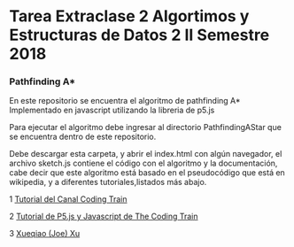 # Tarea Extraclase 2 Algortimos y Estructuras de Datos 2 II Semestre 2018

### Pathfinding A*

 En este repositorio se encuentra el algoritmo de pathfinding A*
 Implementado en javascript utilizando la libreria de p5.js

 Para ejecutar el algoritmo debe ingresar al directorio PathfindingAStar que se encuentra dentro de este repositorio.

 Debe descargar esta carpeta, y abrir el index.html con algún navegador, el archivo sketch.js contiene el código con el algoritmo y la documentación, cabe decir que este algoritmo está basado en el pseudocódigo que está en wikipedia, y a diferentes tutoriales,listados más abajo.

 1 [Tutorial del Canal Coding Train](https://www.youtube.com/watch?v=aKYlikFAV4k)

2 [Tutorial de P5.js y Javascript de The Coding Train](https://www.youtube.com/playlist?list=PLRqwX-V7Uu6Zy51Q-x9tMWIv9cueOFTFA)

3 [Xueqiao (Joe) Xu](https://github.com/qiao/PathFinding.js)
